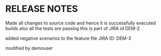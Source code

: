 # RELEASE NOTES

Made all changes to source code and hence it is successfully executed builds
also all the tests are passing
this is part of JIRA id DEM-2

added negative scenarios to the feature file
JIRA ID: DEM-3

modified by demouser